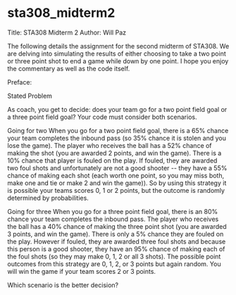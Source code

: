 # sta308_midterm2

Title: STA308 Midterm 2
Author: Will Paz

The following details the assignment for the second midterm of STA308. We are delving into simulating the results of either choosing to take a two point or three point shot to end a game while down by one point. I hope you enjoy the commentary as well as the code itself. 

Preface:

Stated Problem

As coach, you get to decide: does your team go for a two point field goal or a three point field goal? Your code must consider both scenarios.

Going for two
When you go for a two point field goal, there is a 65% chance your team completes the inbound pass (so 35% chance it is stolen and you lose the game). The player who receives the ball has a 52% chance of making the shot (you are awarded 2 points, and win the game). There is a 10% chance that player is fouled on the play.  If fouled, they are awarded two foul shots and unfortunately are not a good shooter -- they have a 55% chance of making each shot (each worth one point, so you may miss both, make one and tie or make 2 and win the game)).  So by using this strategy it is possible your teams scores 0, 1 or 2 points, but the outcome is randomly determined by probabilities.

Going for three
When you go for a three point field goal, there is an 80% chance your team completes the inbound pass. The player who receives the ball has a 40% chance of making the three point shot (you are awarded 3 points, and win the game). There is only a 5% chance they are fouled on the play. However if fouled, they are awarded three foul shots and because this person is a good shooter, they have an 95% chance of making each of the foul shots (so they may make 0, 1, 2 or all 3 shots).  The possible point outcomes from this strategy are 0, 1, 2, or 3 points but again random. You will win the game if your team scores 2 or 3 points. 

Which scenario is the better decision?

